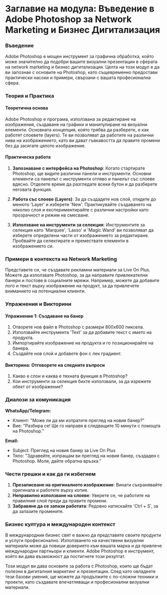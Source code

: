# Заглавие на модула: Въведение в Adobe Photoshop за Network Marketing и Бизнес Дигитализация

### Въведение

Adobe Photoshop е мощен инструмент за графична обработка, който може значително да подобри вашите визуални презентации в сферата на network marketing и бизнес дигитализация. Целта на този модул е да ви запознае с основите на Photoshop, като същевременно предостави практически насоки и примери, свързани с вашата професионална сфера.

### Теория и Практика

#### Теоретична основа

Adobe Photoshop е програма, използвана за редактиране на изображения, създаване на графики и манипулиране на визуални елементи. Основната концепция, която трябва да разберете, е как работят слоевете (layers). Те ви позволяват да работите на различни нива на изображението, като ви дават гъвкавостта да правите промени без да засягате цялото изображение.

#### Практическа работа

1. **Запознаване с интерфейса на Photoshop**: Когато стартирате Photoshop, ще видите различни панели и инструменти. Основни елементи са панелът с инструменти отляво и панелът със слоеве вдясно. Отделете време да разгледате всеки бутон и да разберете неговата функция.

2. **Работа със слоеве (Layers)**: За да създадете нов слой, отидете до менюто 'Layer' и изберете 'New'. Практикувайте създаването на няколко слоя и експериментирайте с различни настройки като прозрачност и режим на смесване.

3. **Използване на инструменти за селекция**: Инструментите за селекция като 'Marquee', 'Lasso' и 'Magic Wand' ви позволяват да изберете определени части от изображението за редактиране. Пробвайте да селектирате и премествате елементи в изображението си.

### Примери в контекста на Network Marketing

Представете си, че създавате рекламни материали за Live On Plus. Можете да използвате Photoshop, за да направите привлекателни банери и постове в социалните мрежи. Например, можете да добавите лого и текст върху изображение на продукт, за да привлечете вниманието на потенциални клиенти.

### Упражнения и Викторини

#### Упражнение 1: Създаване на банер

1. Отворете нов файл в Photoshop с размери 800x600 пиксела.
2. Използвайте инструмента 'Text' за да добавите текст с името на продукта.
3. Импортирайте изображение на продукта и го позиционирайте на банера.
4. Създайте нов слой и добавете фон с лек градиент.

#### Викторина: Отговорете на следните въпроси

1. Какво е слои и каква е тяхната функция в Photoshop?
2. Кои инструменти за селекция бихте използвали, за да изрежете обект от изображение?

### Диалози за комуникация

**WhatsApp/Telegram:**

- Клиент: "Може ли да ми изпратите преглед на новия банер?"
- Вие: "Разбира се! Ще го направя в следващите 10 минути с помощта на Photoshop."

**Email:**

- Subject: Преглед на новия банер за Live On Plus
- Тяло: "Здравейте, изпращам ви преглед на новия банер, създаден с Photoshop. Моля, дайте обратна връзка."

### Чести грешки и как да ги избегнем

1. **Презаписване на оригиналното изображение**: Винаги съхранявайте оригинала и работете върху копие.
2. **Неправилно използване на слоеве**: Уверете се, че работите на правилния слой преди да правите промени.
3. **Забравяне да се запази работата**: Редовно натискайте 'Ctrl + S', за да запазите промените.

### Бизнес култура и международен контекст

В международния бизнес свят е важно да представяте своите продукти и услуги професионално. Използването на качествени визуални материали може да повиши доверието към вашата марка и да привлече международни партньори и клиенти. Adobe Photoshop е инструмент, който ви дава възможност да постигнете този резултат.

Този модул ви дава основите за работа с Photoshop, които ще бъдат полезни в дигиталния маркетинг и презентации. След като овладеете тези базови умения, ще можете да продължите с по-сложни техники и проекти, като създавате впечатляващи и професионални визуални материали.